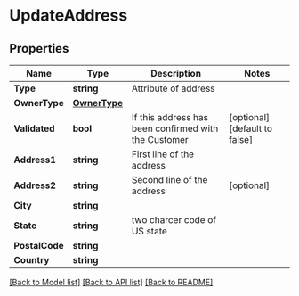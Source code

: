 # UpdateAddress

## Properties

Name | Type | Description | Notes
------------ | ------------- | ------------- | -------------
**Type** | **string** | Attribute of address | 
**OwnerType** | [**OwnerType**](OwnerType.md) |  | 
**Validated** | **bool** | If this address has been confirmed with the Customer | [optional] [default to false]
**Address1** | **string** | First line of the address | 
**Address2** | **string** | Second line of the address | [optional] 
**City** | **string** |  | 
**State** | **string** | two charcer code of US state | 
**PostalCode** | **string** |  | 
**Country** | **string** |  | 

[[Back to Model list]](../README.md#documentation-for-models) [[Back to API list]](../README.md#documentation-for-api-endpoints) [[Back to README]](../README.md)


